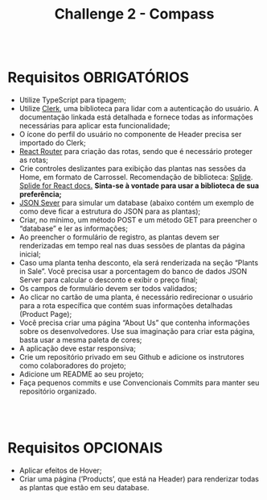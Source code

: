 <div align="center">
<h1><b>Challenge 2 - Compass</b></h1>
</div>


<br></br>

# Requisitos **OBRIGATÓRIOS**

- Utilize TypeScript para tipagem;
- Utilize [Clerk](https://clerk.com/docs/quickstarts/react), uma biblioteca para lidar com a autenticação do usuário. A documentação linkada está detalhada e fornece todas as informações necessárias para aplicar esta funcionalidade;
- O ícone do perfil do usuário no componente de Header precisa ser importado do Clerk;
- [React Router](https://reactrouter.com/en/main) para criação das rotas, sendo que é necessário proteger as rotas;
- Crie controles deslizantes para exibição das plantas nas sessões da Home, em formato de Carrossel. Recomendação de biblioteca: [Splide](https://splidejs.com/). [Splide for React docs.](https://splidejs.com/integration/react-splide/) **Sinta-se à vontade para usar a biblioteca de sua preferência;**
- [JSON Sever](https://github.com/typicode/json-server) para simular um database (abaixo contém um exemplo de como deve ficar a estrutura do JSON para as plantas);
- Criar, no mínimo, um método POST e um método GET para preencher o “database” e ler as informações;
- Ao preencher o formulário de registro, as plantas devem ser renderizadas em tempo real nas duas sessões de plantas da página inicial;
- Caso uma planta tenha desconto, ela será renderizada na seção “Plants in Sale”. Você precisa usar a porcentagem do banco de dados JSON Server para calcular o desconto e exibir o preço final;
- Os campos de formulário devem ser todos validados;
- Ao clicar no cartão de uma planta, é necessário redirecionar o usuário para a rota específica que contém suas informações detalhadas (Product Page);
- Você precisa criar uma página “About Us” que contenha informações sobre os desenvolvedores. Use sua imaginação para criar esta página, basta usar a mesma paleta de cores;
- A aplicação deve estar responsiva;
- Crie um repositório privado em seu Github e adicione os instrutores como colaboradores do projeto;
- Adicione um README ao seu projeto;
- Faça pequenos commits e use Convencionais Commits para manter seu repositório organizado.

<br></br>
# Requisitos **OPCIONAIS**

- Aplicar efeitos de Hover;
- Criar uma página (’Products’, que está na Header) para renderizar todas as plantas que estão em seu database.